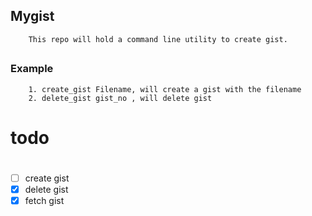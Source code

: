## Mygist
        This repo will hold a command line utility to create gist. 
        
##

### Example 
        1. create_gist Filename, will create a gist with the filename
        2. delete_gist gist_no , will delete gist 
###

# todo

#
- [ ] create gist
- [x] delete gist
- [x] fetch gist
